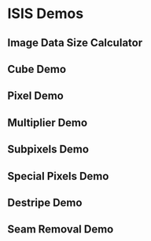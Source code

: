 # ISIS Demos

<script src="https://asc-public-docs.s3.us-west-2.amazonaws.com/common/scripts/isis-demos/jquery-3.7.1.min.js"></script>
<link href="../../../css/isis-demos.css" media="all" rel="stylesheet"/>


<script type="text/javascript">
if (typeof window.isisDemosLoaded == 'undefined') {
    var isisDemosLoaded = true;
    $.getScript("https://asc-public-docs.s3.us-west-2.amazonaws.com/common/scripts/isis-demos/easeljs-0.8.1.min.js").done( function(s,t) { $.getScript("../../../js/isisDemos.js");});
}
</script>

<!-- To Use these demos on other pages, include the above css and scripts, and copy the desired div below with the id for the demo you want. -->

## Image Data Size Calculator
<div class="app-container" id="isis-image-data-size"></div>

## Cube Demo
<div class="app-container" id="isis-cube"></div>

## Pixel Demo
<div class="app-container" id="isis-pixels"></div>

## Multiplier Demo
<div class="app-container" id="isis-multiplier"></div>

## Subpixels Demo
<div class="app-container" id="isis-subpixels"></div>

## Special Pixels Demo
<div class="app-container" id="isis-special-pixels"></div>

## Destripe Demo
<div class="app-container" id="isis-destripe"></div>

## Seam Removal Demo
<div class="app-container" id="isis-seams"></div>